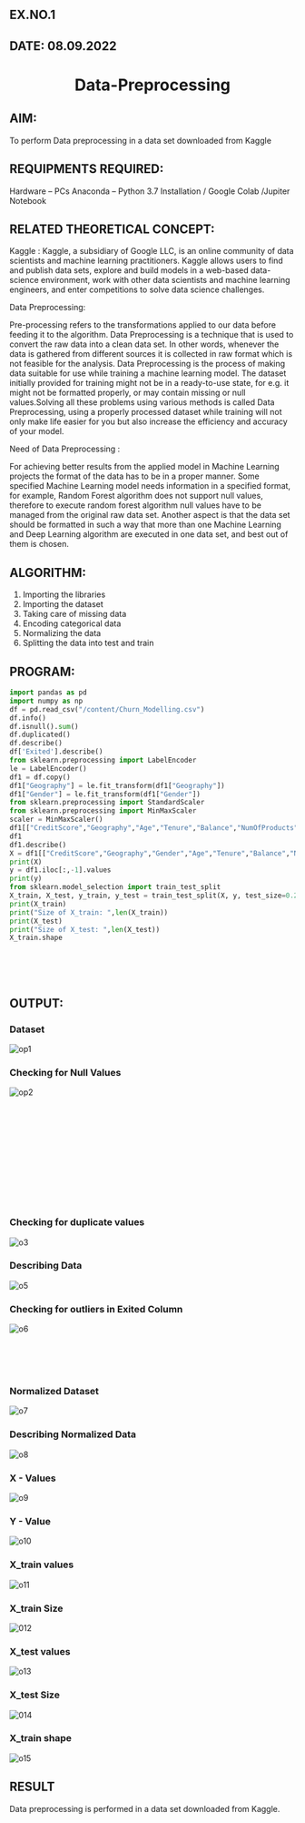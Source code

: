 ## EX.NO.1
## DATE: 08.09.2022
# <p align="center">  Data-Preprocessing</p>

## AIM:

To perform Data preprocessing in a data set downloaded from Kaggle

## REQUIPMENTS REQUIRED:
Hardware – PCs
Anaconda – Python 3.7 Installation / Google Colab /Jupiter Notebook

## RELATED THEORETICAL CONCEPT:

Kaggle :
Kaggle, a subsidiary of Google LLC, is an online community of data scientists and machine learning practitioners. Kaggle allows users to find and publish data sets, explore and build models in a web-based data-science environment, work with other data scientists and machine learning engineers, and enter competitions to solve data science challenges.

Data Preprocessing:

Pre-processing refers to the transformations applied to our data before feeding it to the algorithm. Data Preprocessing is a technique that is used to convert the raw data into a clean data set. In other words, whenever the data is gathered from different sources it is collected in raw format which is not feasible for the analysis.
Data Preprocessing is the process of making data suitable for use while training a machine learning model. The dataset initially provided for training might not be in a ready-to-use state, for e.g. it might not be formatted properly, or may contain missing or null values.Solving all these problems using various methods is called Data Preprocessing, using a properly processed dataset while training will not only make life easier for you but also increase the efficiency and accuracy of your model.

Need of Data Preprocessing :

For achieving better results from the applied model in Machine Learning projects the format of the data has to be in a proper manner. Some specified Machine Learning model needs information in a specified format, for example, Random Forest algorithm does not support null values, therefore to execute random forest algorithm null values have to be managed from the original raw data set.
Another aspect is that the data set should be formatted in such a way that more than one Machine Learning and Deep Learning algorithm are executed in one data set, and best out of them is chosen.


## ALGORITHM:
1. Importing the libraries
2. Importing the dataset
3. Taking care of missing data
4. Encoding categorical data
5. Normalizing the data
6. Splitting the data into test and train

## PROGRAM:
```python
import pandas as pd
import numpy as np
df = pd.read_csv("/content/Churn_Modelling.csv")
df.info()
df.isnull().sum()
df.duplicated()
df.describe()
df['Exited'].describe()
from sklearn.preprocessing import LabelEncoder
le = LabelEncoder()
df1 = df.copy()
df1["Geography"] = le.fit_transform(df1["Geography"])
df1["Gender"] = le.fit_transform(df1["Gender"])
from sklearn.preprocessing import StandardScaler
from sklearn.preprocessing import MinMaxScaler
scaler = MinMaxScaler()
df1[["CreditScore","Geography","Age","Tenure","Balance","NumOfProducts","EstimatedSalary"]] = pd.DataFrame(scaler.fit_transform(df1[["CreditScore","Geography","Age","Tenure","Balance","NumOfProducts","EstimatedSalary"]]))
df1
df1.describe()
X = df1[["CreditScore","Geography","Gender","Age","Tenure","Balance","NumOfProducts","HasCrCard","IsActiveMember","EstimatedSalary"]].values
print(X)
y = df1.iloc[:,-1].values
print(y)
from sklearn.model_selection import train_test_split
X_train, X_test, y_train, y_test = train_test_split(X, y, test_size=0.2)
print(X_train)
print("Size of X_train: ",len(X_train))
print(X_test)
print("Size of X_test: ",len(X_test))
X_train.shape
```



<br>
<br>
<br>

## OUTPUT:
### Dataset
![op1](https://user-images.githubusercontent.com/75235704/191728139-8b634c41-6f69-4a91-9ea9-29bb9fb0d440.png)

### Checking for Null Values
![op2](https://user-images.githubusercontent.com/75235704/191728291-3d272a28-51fb-463b-87f8-fae13a5b1969.png)
<br>
<br><br>
<br>
<br>
<br>
<br>
<br><br>
<br>
<br>
<br>
### Checking for duplicate values
![o3](https://user-images.githubusercontent.com/75235704/191728419-94a14090-eec4-426e-b15e-5d639bdef583.png)

### Describing Data
![o5](https://user-images.githubusercontent.com/75235704/191728554-021bb47b-1533-4f85-b1b1-f7d3d2273b97.png)
### Checking for outliers in Exited Column
![o6](https://user-images.githubusercontent.com/75235704/191728638-8eb5f8ae-d41a-415f-91d2-7313c7208ea8.png)
<br><br>
<br>
<br>
<br>
### Normalized Dataset
![o7](https://user-images.githubusercontent.com/75235704/191728729-614e91ae-a171-427b-9bc7-26c991b91018.png)
### Describing Normalized Data
![o8](https://user-images.githubusercontent.com/75235704/191728804-2df579e0-b1ba-49dc-b997-77ac3e965c53.png)
### X - Values
![o9](https://user-images.githubusercontent.com/75235704/191728909-6e02c07a-85fe-486f-8692-b8d01a93453d.png)
### Y - Value
![o10](https://user-images.githubusercontent.com/75235704/191728999-035b8d96-4ed3-47d4-abaf-93bef67fbf0d.png)
### X_train values
![o11](https://user-images.githubusercontent.com/75235704/191729078-7d4680bc-923d-42a4-a478-5f83b41557b0.png)
### X_train Size
![012](https://user-images.githubusercontent.com/75235704/191729188-a66c3986-9108-4a87-bc0d-02a2d9f715c4.png)
### X_test values
![o13](https://user-images.githubusercontent.com/75235704/191729272-c6b4e916-e53a-4300-8a29-4b6ef9180a7d.png)
### X_test Size
![014](https://user-images.githubusercontent.com/75235704/191729366-ce53b180-b9bb-41b3-a484-9a8780cb0fba.png)
### X_train shape
![o15](https://user-images.githubusercontent.com/75235704/191729464-bb65cc05-12c1-4966-94b8-77025b284123.png)



## RESULT
Data preprocessing is performed in a data set downloaded from Kaggle.
